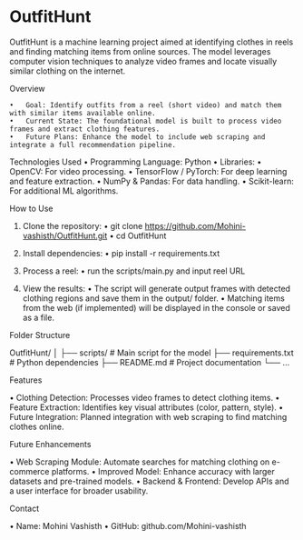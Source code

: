 # OutfitHunt

OutfitHunt is a machine learning project aimed at identifying clothes in reels and finding matching items from online sources. The model leverages computer vision techniques to analyze video frames and locate visually similar clothing on the internet.

Overview

	•	Goal: Identify outfits from a reel (short video) and match them with similar items available online.
	•	Current State: The foundational model is built to process video frames and extract clothing features.
	•	Future Plans: Enhance the model to include web scraping and integrate a full recommendation pipeline.

Technologies Used
•	Programming Language: Python
•	Libraries:
•	OpenCV: For video processing.
•	TensorFlow / PyTorch: For deep learning and feature extraction.
•	NumPy & Pandas: For data handling.
•	Scikit-learn: For additional ML algorithms.

How to Use

1.	Clone the repository:
• git clone https://github.com/Mohini-vashisth/OutfitHunt.git
• cd OutfitHunt

2.	Install dependencies:
• pip install -r requirements.txt

3.	Process a reel:
• run the scripts/main.py and input reel URL

4.	View the results:
•	The script will generate output frames with detected clothing regions and save them in the output/ folder.
•	Matching items from the web (if implemented) will be displayed in the console or saved as a file.

Folder Structure

OutfitHunt/
│
├── scripts/          # Main script for the model
├── requirements.txt  # Python dependencies
├── README.md         # Project documentation
└── ...

Features

•	Clothing Detection: Processes video frames to detect clothing items.
•	Feature Extraction: Identifies key visual attributes (color, pattern, style).
•	Future Integration: Planned integration with web scraping to find matching clothes online.

Future Enhancements

•	Web Scraping Module: Automate searches for matching clothing on e-commerce platforms.
•	Improved Model: Enhance accuracy with larger datasets and pre-trained models.
•	Backend & Frontend: Develop APIs and a user interface for broader usability.

Contact

•	Name: Mohini Vashisth
•	GitHub: github.com/Mohini-vashisth

